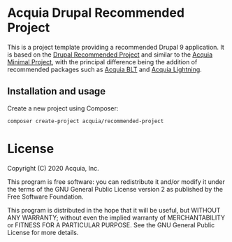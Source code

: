 Acquia Drupal Recommended Project
====

This is a project template providing a recommended Drupal 9 application. It is based on the [Drupal Recommended Project](https://github.com/drupal/recommended-project/tree/9.0.x) and similar to the [Acquia Minimal Project](https://github.com/acquia/minimal-project), with the principal difference being the addition of recommended packages such as [Acquia BLT](https://github.com/acquia/blt) and [Acquia Lightning](https://github.com/acquia/lightning).

## Installation and usage

Create a new project using Composer:

`composer create-project acquia/recommended-project`

# License

Copyright (C) 2020 Acquia, Inc.

This program is free software: you can redistribute it and/or modify it under the terms of the GNU General Public License version 2 as published by the Free Software Foundation.

This program is distributed in the hope that it will be useful, but WITHOUT ANY WARRANTY; without even the implied warranty of MERCHANTABILITY or FITNESS FOR A PARTICULAR PURPOSE.  See the GNU General Public License for more details.
